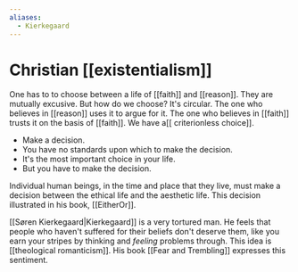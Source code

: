 ```yaml
---
aliases:
  - Kierkegaard
---
```

# Christian [[existentialism]]
One has to to choose between a life of [[faith]] and [[reason]]. They are mutually excusive. 
But how do we choose? It's circular. The one who believes in [[reason]] uses it to argue for it. The one who believes in [[faith]] trusts it on the basis of [[faith]].  We have a[[ criterionless choice]]. 
+ Make a decision.
+ You have no standards upon which to make the decision.
+ It's the most important choice in your life.
+ But you have to make the decision.

Individual human beings, in the time and place that they live, must make a decision between the ethical life and the aesthetic life.  This decision illustrated in his book, [[EitherOr]].

[[Søren Kierkegaard|Kierkegaard]] is a very tortured man. He feels that people who haven't suffered for their beliefs don't deserve them, like you earn your stripes by thinking and *feeling* problems through. This idea is [[theological romanticism]]. His book [[Fear and Trembling]] expresses this sentiment.